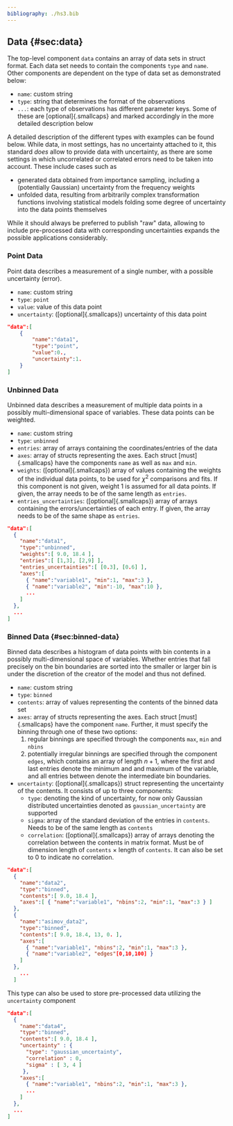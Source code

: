 ```yaml
---
bibliography: ./hs3.bib
---
```



## Data {#sec:data} 
The top-level component `data` contains an array of data sets in struct format. Each data set needs to contain the components `type` and `name`. Other components are dependent on the type of data set as demonstrated below: 

-   `name`: custom string 
-   `type`: string that determines the format of the observations 
-   `...`: each type of observations has different parameter keys. Some     of these are [optional]{.smallcaps} and marked accordingly in the     more detailed description below 

A detailed description of the different types with examples can be found below. 
While data, in most settings, has no uncertainty attached to it, this standard *does* allow to provide data with uncertainty, as there are some settings in which uncorrelated or correlated errors need to be taken into account. These include cases such as 

-   generated data obtained from importance sampling, including a     (potentially Gaussian) uncertainty from the frequency weights 
-   unfolded data, resulting from arbitrarily complex transformation     functions involving statistical models folding some degree of     uncertainty into the data points themselves 

While it should always be preferred to publish "raw" data, allowing to include pre-processed data with corresponding uncertainties expands the possible applications considerably. 

### Point Data 
Point data describes a measurement of a single number, with a possible uncertainty (error). 

-   `name`: custom string 
-   `type`: `point` 
-   `value`: value of this data point 
-   `uncertainty`: ([optional]{.smallcaps}) uncertainty of this data     point 

```json title="Example: Point Data"
"data":[ 
	{ 
		"name":"data1", 
		"type":"point", 
		"value":0., 
		"uncertainty":1. 
	} 
]
``` 

### Unbinned Data 
Unbinned data describes a measurement of multiple data points in a possibly multi-dimensional space of variables. These data points can be weighted. 

-   `name`: custom string 
-   `type`: `unbinned` 
-   `entries`: array of arrays containing the coordinates/entries of the     data 
-   `axes`: array of structs representing the axes. Each struct     [must]{.smallcaps} have the components `name` as well as `max` and     `min`. 
-   `weights`: ([optional]{.smallcaps}) array of values containing the     weights of the individual data points, to be used for $\chi^2$     comparisons and fits. If this component is not given, weight 1 is     assumed for all data points. If given, the array needs to be of the     same length as `entries`. 
-   `entries_uncertainties`: ([optional]{.smallcaps}) array of arrays     containing the errors/uncertainties of each entry. If given, the     array needs to be of the same shape as `entries`. 
```json title="Example: Unbinned Data"
"data":[ 
  { 
    "name":"data1", 
    "type":"unbinned", 
    "weights":[ 9.0, 18.4 ], 
    "entries":[ [1,3], [2,9] ], 
    "entries_uncertainties":[ [0.3], [0.6] ], 
    "axes":[ 
      { "name":"variable1", "min":1, "max":3 }, 
      { "name":"variable2", "min":-10, "max":10 }, 
      ... 
    ] 
  }, 
  ... 
]
``` 

### Binned Data {#sec:binned-data} 
Binned data describes a histogram of data points with bin contents in a possibly multi-dimensional space of variables. Whether entries that fall precisely on the bin boundaries are sorted into the smaller or larger bin is under the discretion of the creator of the model and thus not defined. 

-   `name`: custom string 
-   `type`: `binned` 
-   `contents`: array of values representing the contents of the binned     data set 
-   `axes`: array of structs representing the axes. Each struct     [must]{.smallcaps} have the component `name`. Further, it must     specify the binning through one of these two options: 
    1.  regular binnings are specified through the components `max`,         `min` and `nbins` 
    2.  potentially irregular binnings are specified through the         component `edges`, which contains an array of length $n+1$,         where the first and last entries denote the minimum and and         maximum of the variable, and all entries between denote the         intermediate bin boundaries. 
-   `uncertainty`: ([optional]{.smallcaps}) struct representing the     uncertainty of the contents. It consists of up to three components: 
    -   `type`: denoting the kind of uncertainty, for now only Gaussian         distributed uncertainties denoted as `gaussian_uncertainty` are         supported 
    -   `sigma`: array of the standard deviation of the entries in         `contents`. Needs to be of the same length as `contents` 
    -   `correlation`: ([optional]{.smallcaps}) array of arrays denoting         the correlation between the contents in matrix format. Must be         of dimension length of `contents` $\times$ length of `contents`.         It can also be set to 0 to indicate no correlation. 
  
```json title="Example: Binned Data"
"data":[ 
  { 
    "name":"data2", 
    "type":"binned", 
    "contents":[ 9.0, 18.4 ], 
    "axes":[ { "name":"variable1", "nbins":2, "min":1, "max":3 } ] 
  }, 
  { 
    "name":"asimov_data2",
    "type":"binned", 
    "contents":[ 9.0, 18.4, 13, 0. ], 
    "axes":[ 
      { "name":"variable1", "nbins":2, "min":1, "max":3 }, 
      { "name":"variable2", "edges"[0,10,100] } 
    ] 
  }, 
    ... 
  ]
``` 

This type can also be used to store pre-processed data utilizing the `uncertainty` component 

```json title="Example: Pre-processed binned Data"
"data":[ 
  { 
    "name":"data4", 
    "type":"binned", 
    "contents":[ 9.0, 18.4 ], 
    "uncertainty" : { 
      "type": "gaussian_uncertainty", 
      "correlation" : 0, 
      "sigma" : [ 3, 4 ]
     }, 
    "axes":[ 
      { "name":"variable1", "nbins":2, "min":1, "max":3 }, 
      ... 
    ] 
  }, 
  ... 
] 
``` 
